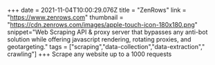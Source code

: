 +++
date = 2021-11-04T10:00:29.076Z
title = "ZenRows"
link = "https://www.zenrows.com"
thumbnail = "https://cdn.zenrows.com/images/apple-touch-icon-180x180.png"
snippet="Web Scraping API & proxy server that bypasses any anti-bot solution while offering javascript rendering, rotating proxies, and geotargeting."
tags = ["scraping","data-collection","data-extraction"," crawling"]
+++
Scrape any website up to a 1000 requests
